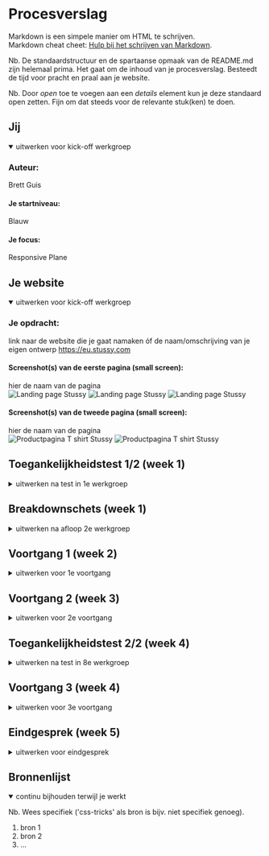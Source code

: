 # Procesverslag
Markdown is een simpele manier om HTML te schrijven.  
Markdown cheat cheet: [Hulp bij het schrijven van Markdown](https://github.com/adam-p/markdown-here/wiki/Markdown-Cheatsheet).

Nb. De standaardstructuur en de spartaanse opmaak van de README.md zijn helemaal prima. Het gaat om de inhoud van je procesverslag. Besteedt de tijd voor pracht en praal aan je website.

Nb. Door *open* toe te voegen aan een *details* element kun je deze standaard open zetten. Fijn om dat steeds voor de relevante stuk(ken) te doen.





## Jij

<details open>
  <summary>uitwerken voor kick-off werkgroep</summary>

  ### Auteur:
  Brett Guis

  #### Je startniveau:
  Blauw

  #### Je focus:
  Responsive Plane
 
</details>





## Je website

<details open>
  <summary>uitwerken voor kick-off werkgroep</summary>

  ### Je opdracht:
  link naar de website die je gaat namaken óf de naam/omschrijving van je eigen ontwerp
  https://eu.stussy.com
  #### Screenshot(s) van de eerste pagina (small screen): 
  hier de naam van de pagina  
  <img src="readme-images/Scherm1" width="375px" alt="Landing page Stussy">
   <img src="readme-images/scherm1nieuw" width="375px" alt="Landing page Stussy">
     <img src="readme-images/scherm1deel2" width="375px" alt="Landing page Stussy">

  #### Screenshot(s) van de tweede pagina (small screen):
  hier de naam van de pagina  
  <img src="readme-images/Scherm2" width="375px" alt="Productpagina T shirt Stussy">
  <img src="readme-images/scherm2productpagina" width="375px" alt="Productpagina T shirt Stussy">
 
</details>



## Toegankelijkheidstest 1/2 (week 1)

<details>
  <summary>uitwerken na test in 1e werkgroep</summary>

  ### Bevindingen
  Lijst met je bevindingen die in de test naar voren kwamen:
  
  1. veel afbeeldingen zijn niet gelabeld en eer is voor sommige afbeeldingen niet duidelijk wat voor 
   afbeelding het is zonder naar de afbeelding te kijken

  2. Er zijn niet altijd states gebruikt voor de knoppen

  3. Teksten zijn redelijk klein. (stussy huisstijl dus wellicht andere oplossing voor vinden)

  #### Screenreader
  Hier korte omschrijving (met indien nodig afbeeldingen)

 1. Veel afbeeldingen zijn niet gelabeld en zijn dus niet duidelijk voor de screenreader

 2. Veel knoppen met namen die niet te begrijpen zijn door alleen de naam te horen bijvoorbeeld: 'Chapters'

  Hier een omschrijving van hoe het opgelost kan worden (met indien nodig afbeeldingen)

 1. Afbeeldingen en knoppen dienen goed gelabeld te worden zodat deze wel duidelijk zullen zijn op mijn  eigen 
  site

 2. sommige knoppen zoals 'chapters' kunnen we weglaten omdat deze kunnen zorgen voor ruis bij mensen die de   
  screenreader gebruiken


  #### Muis en Toetsenbord 
  Hier korte omschrijving (met indien nodig afbeeldingen)

 1. de knoppen op de stussy site zijn redelijk klein en dus 
  wellicht lastig om aan te klikken met de muis. 

 2. sommige knoppen zijn disabled bij bijvoorbeeld uitverkochte 
  producten. hhier zou ik evt een melding kunnen maken ipv de knop 
   te disablen omdat dit voor verwarring kan zorgemn

  Hier een omschrijving van hoe het opgelost kan worden (met indien nodig afbeeldingen)

  1. aangezien het huisstijl is van stussy om de tekst klein te   
   houden moet ik hier een andere oplossing voor bedenken. door 
    gebruik te maken van een goede focus sla ik twee vliegen in 
    een klap. mensen die moeilijk hun muis kunnen bedienen 
    kunnen dan gebruik maken van de tab knop en duidelijk zien 
    welk element zij geselecteerd hebben.

  2. ik zorg ervoor dat ik geen knoppen disable op de pagina om   
  verwarring te voorkomen.


  #### Motoriek (shocks, elastiekjes)
  Hier korte omschrijving (met indien nodig afbeeldingen)

  1. zoals hierboven vermeld zijn de knoppen redelijk klein en dus 
   in sommige gevallen lastig aan te klikken. door een goede focus 
    te gebruiken kunnen mensen die geen goede controle hebben 
     over hun muis alsnog simpel door de website heen tabben.

  2. ook mensen met handen die anders werken dan normaal (elastiekjes) kunnen door te tabben de website gebruiken.

  #### Visueel (brillen, contrast, kleurenblind, dark/light). 
  Hier korte omschrijving (met indien nodig afbeeldingen)

  Hier een omschrijving van hoe het opgelost kan worden (met indien nodig afbeeldingen)

</details>



## Breakdownschets (week 1)

<details>
  <summary>uitwerken na afloop 2e werkgroep</summary>

  ### de hele pagina: 
  <img src="readme-images/breakdownhome.jpeg" width="375px" alt="breakdown van de hele pagina">
  <img src="readme-images/breakdownproductpage.jpeg" width="375px" alt="breakdown van de hele pagina">

  ### dynamisch deel (bijv menu): 
  <img src="readme-images/breakdownpopup.jpeg" width="375px" alt="breakdown van een dynamisch deel">


</details>





## Voortgang 1 (week 2)

<details>
  <summary>uitwerken voor 1e voortgang</summary>

  ### Stand van zaken
  eerste les gemist vanwege fysieke gesteldheid.
  wel bij kunnen blijven met het huiswerk en de intro opdracht.

  goed kunnen oefenen met flexbox


  ### Agenda voor meeting
  samen met je groepje opstellen

  | kars           | naomi.             | tico.        | brett            |
  |html doornemen  | html doornemen     |html doornemen|html doornemen    |
   eerste css                                            hulp met breakdown
   doorlopen             

  ### Verslag van meeting
  hier na afloop snel de uitkomsten van de meeting vastleggen

ik heb vooral veel gehad aan de feedback aan mijn klasgenotem. zelf had ik nog niks op papier of online.
het doornemen van onze html's heeft me wel verder op weg geholpen.

</details>





## Voortgang 2 (week 3)

<details>
  <summary>uitwerken voor 2e voortgang</summary>

  ### Stand van zaken
  header plus footer af (html en gestijld in css)


  ### Agenda voor meeting
  samen met je groepje opstellen

Tico

Kars

Naomi

Brett


  ### Verslag van meeting
  hier na afloop snel de uitkomsten van de meeting vastleggen

  - punt 1
  - punt 2
  - nog een punt
- ...

</details>





## Toegankelijkheidstest 2/2 (week 4)

<details>
  <summary>uitwerken na test in 8e werkgroep</summary>

  ### Bevindingen
  Lijst met je bevindingen die in de test naar voren kwamen (geef ook aan wat er verbeterd is):

  #### Screenreader
  Hier korte omschrijving (met indien nodig afbeeldingen)

  Hier een omschrijving van hoe het opgelost kan worden (met indien nodig afbeeldingen)


  #### Muis en Toetsenbord 
  Hier korte omschrijving (met indien nodig afbeeldingen)

  Hier een omschrijving van hoe het opgelost kan worden (met indien nodig afbeeldingen)


  #### Motoriek (shocks, elastiekjes)
  Hier korte omschrijving (met indien nodig afbeeldingen)

  Hier een omschrijving van hoe het opgelost kan worden (met indien nodig afbeeldingen)


  #### Visueel (brillen, contrast, kleurenblind, dark/light). 
  Hier korte omschrijving (met indien nodig afbeeldingen)

  Hier een omschrijving van hoe het opgelost kan worden (met indien nodig afbeeldingen)

</details>





## Voortgang 3 (week 4)

<details>
  <summary>uitwerken voor 3e voortgang</summary>

  ### Stand van zaken
  hier dit ging goed & dit was lastig (neem ook screenshots op van delen van je website en code)


  ### Agenda voor meeting
  samen met je groepje opstellen

  | student 1      | student 2          | student 3    | student 4        |
  | ---            | ---                | ---          | ---              |
  | dit bespreken  | en dit             | en ik dit    | en dan ik dat    |
  | en dat ook nog | dit als er tijd is | nog een punt | dit wil ik zeker |
  | ...            | ...                | ...          | ...              |


  ### Verslag van meeting
  hier na afloop snel de uitkomsten van de meeting vastleggen

  - punt 1
  - punt 2
  - nog een punt
  - ...

</details>





## Eindgesprek (week 5)

<details>
  <summary>uitwerken voor eindgesprek</summary>

  ### Je uitkomst - karakteristiek screenshots:
  <img src="readme-images/dummy-plaatje.jpg" width="375px" alt="uitomst opdracht 1">


  ### Dit ging goed/Heb ik geleerd: 
  Korte omschrijving met plaatjes

  <img src="readme-images/dummy-plaatje.jpg" width="375px" alt="top">


  ### Dit was lastig/Is niet gelukt:
  Korte omschrijving met plaatjes

  <img src="readme-images/dummy-plaatje.jpg" width="375px" alt="bummer">
</details>





## Bronnenlijst

<details open>
  <summary>continu bijhouden terwijl je werkt</summary>

  Nb. Wees specifiek ('css-tricks' als bron is bijv. niet specifiek genoeg).

  1. bron 1
  2. bron 2
  3. ...

</details>